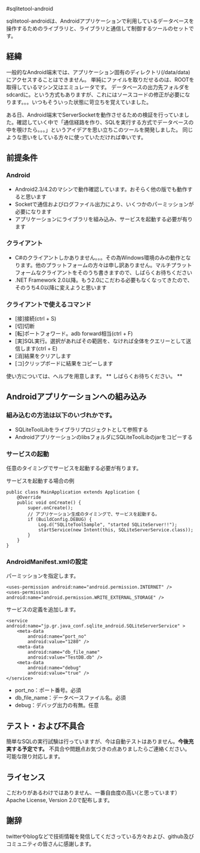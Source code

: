 ﻿#sqlitetool-android

sqlitetool-androidは、Androidアプリケーションで利用しているデータベースを操作するためのライブラリと、ライブラリと通信して制御するツールのセットです。

## 経緯
一般的なAndroid端末では、アプリケーション固有のディレクトリ(/data/data)にアクセスすることはできません。
単純にファイルを取りだせるのは、ROOTを取得しているマシン又はエミュレータです。
データベースの出力先フォルダをsdcardに。という方式もありますが、これにはソースコードの修正が必要になります。。。いつもそういった状態に苛立ちを覚えていました。


ある日、Android端末でServerSocketを動作させるための検証を行っていました。確認していく中で「通信経路を作り、SQLを実行する方式でデータベースの中を覗けたら。。。」というアイデアを思い立ちこのツールを開発しました。
同じような思いをしている方々に使っていただければ幸いです。

## 前提条件
### Android
- Android2.3/4.2のマシンで動作確認しています。おそらく他の版でも動作すると思います
- Socketで通信およびログファイル出力により、いくつかのパーミッションが必要になります
- アプリケーションにライブラリを組み込み、サービスを起動する必要が有ります

### クライアント

- C#のクライアントしかありません。。。その為Windows環境のみの動作となります。他のプラットフォームの方々は申し訳ありません。マルチプラットフォームなクライアントをそのうち書きますので、しばらくお待ちください
- .NET Framework 2.0以降。もう2.0にこだわる必要もなくなってきたので、そのうち4.0以降に変えようと思います

### クライアントで使えるコマンド

- [接]接続(ctrl + S)
- [切]切断
- [転]ポートフォワード。adb forward相当(ctrl + F)
- [実]SQL実行。選択があればその範囲を、なければ全体をクエリーとして送信します(ctrl + E)
- [消]結果をクリアします
- [コ]クリップボードに結果をコピーします

使い方については、ヘルプを用意します。 ** しばらくお待ちください。 ** 

## Androidアプリケーションへの組み込み
### 組み込むの方法は以下のいづれかです。

- SQLiteToolLibをライブラリプロジェクトとして参照する
- AndroidアプリケーションのlibsフォルダにSQLiteToolLibのjarをコピーする

### サービスの起動
任意のタイミングでサービスを起動する必要が有ります。

サービスを起動する場合の例

	public class MainApplication extends Application {
		@Override
		public void onCreate() {
			super.onCreate();
			// アプリケーション生成のタイミングで、サービスを起動する。
			if (BuildConfig.DEBUG) {
				Log.d("SQLiteToolSample", "started SQLiteServer!!");
				startService(new Intent(this, SQLiteServerService.class));
			}
		}
	}


### AndroidManifest.xmlの設定
パーミッションを指定します。

    <uses-permission android:name="android.permission.INTERNET" />
    <uses-permission android:name="android.permission.WRITE_EXTERNAL_STORAGE" />

サービスの定義を追加します。

    <service android:name="jp.gr.java_conf.sqlite_android.SQLiteServerService" >
        <meta-data
            android:name="port_no"
            android:value="1280" />
        <meta-data
            android:name="db_file_name"
            android:value="TestDB.db" />
        <meta-data
            android:name="debug"
            android:value="true" />
    </service>


- port_no：ポート番号。必須
- db_file_name：データベースファイル名。必須
- debug：デバッグ出力の有無。任意

## テスト・および不具合
簡単なSQLの実行試験は行っていますが、今は自動テストはありません。**今後充実する予定です。**
不具合や問題点お気づきの点ありましたらご連絡ください。可能な限り対応します。

## ライセンス
こだわりがあるわけではありません、一番自由度の高い(と思っています）Apache License, Version 2.0で配布します。

## 謝辞
twitterやblogなどで技術情報を発信してくださっている方々および、github及びコミュニティの皆さんに感謝します。
